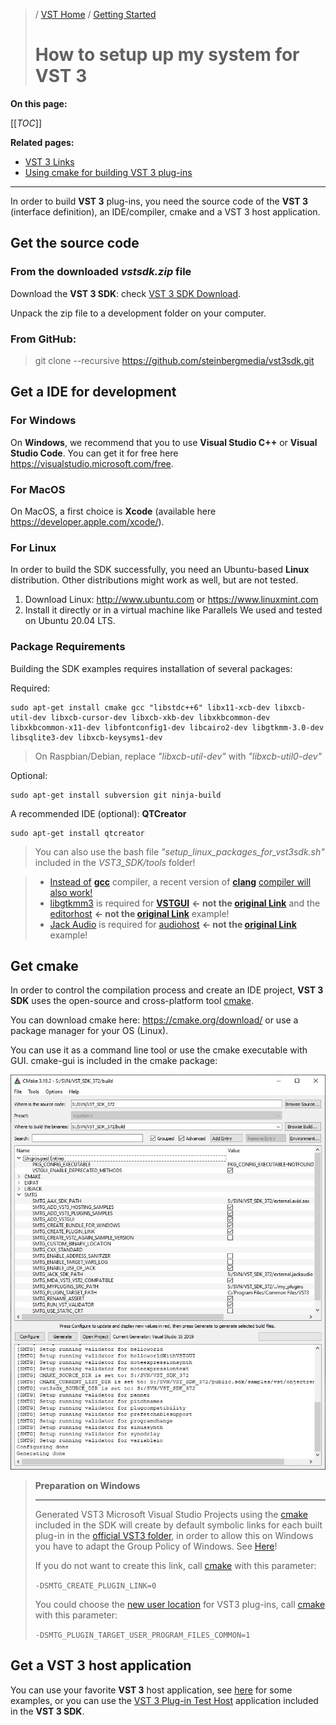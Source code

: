 >/ [VST Home](/Index.md) / [Getting Started](../Getting+Started/Index.md)
>
># How to setup up my system for VST 3

**On this page:**

[[_TOC_]]

**Related pages:**

- [VST 3 Links](../Getting+Started/Links.md)
- [Using cmake for building VST 3 plug-ins](../Tutorials/Using+cmake+for+building+plug-ins.md)

---

In order to build **VST 3** plug-ins, you need the source code of the **VST 3** (interface definition), an IDE/compiler, cmake and a VST 3 host application.

## Get the source code

### From the downloaded *vstsdk.zip* file

Download the **VST 3 SDK**: check [VST 3 SDK Download](../Getting+Started/Links.md).

Unpack the zip file to a development folder on your computer.

### From GitHub:

>git clone --recursive <https://github.com/steinbergmedia/vst3sdk.git>

## Get a IDE for development

### For Windows

On **Windows**, we recommend that you to use **Visual Studio C++** or **Visual Studio Code**. You can get it for free here <https://visualstudio.microsoft.com/free>.

### For MacOS

On MacOS, a first choice is **Xcode** (available here <https://developer.apple.com/xcode/>).

### For Linux

In order to build the SDK successfully, you need an Ubuntu-based **Linux** distribution. Other distributions might work as well, but are not tested.

1. Download Linux: <http://www.ubuntu.com> or <https://www.linuxmint.com>
2. Install it directly or in a virtual machine like Parallels
We used and tested on Ubuntu 20.04 LTS.

### Package Requirements

Building the SDK examples requires installation of several packages:

Required:

    sudo apt-get install cmake gcc "libstdc++6" libx11-xcb-dev libxcb-util-dev libxcb-cursor-dev libxcb-xkb-dev libxkbcommon-dev libxkbcommon-x11-dev libfontconfig1-dev libcairo2-dev libgtkmm-3.0-dev libsqlite3-dev libxcb-keysyms1-dev

>On Raspbian/Debian, replace *"libxcb-util-dev"* with *"libxcb-util0-dev"*

Optional:

    sudo apt-get install subversion git ninja-build

A recommended IDE (optional): **QTCreator**

    sudo apt-get install qtcreator


>You can also use the bash file *"setup_linux_packages_for_vst3sdk.sh"* included in the *VST3_SDK/tools* folder!

>- [Instead of](http://www.gtkmm.org/en/) [**gcc**](https://gcc.gnu.org/install/) compiler, a recent version of [**clang**](https://clang.llvm.org/) [compiler will also work!](http://www.gtkmm.org/en/)
>- [libgtkmm3](http://www.gtkmm.org/en/) is required for [**VSTGUI**](../What+is+the+VST+3+SDK/VSTGUI.md) **<- not the [original Link](https://developer.steinberg.help/display/VST/How+to+set+up+my+system+for+VST+3#HowtosetupmysystemforVST3-VSTGUI)** and the [editorhost](../What+is+the+VST+3+SDK/Index.md#editorhost) **<- not the [original Link](https://developer.steinberg.help/display/VST/How+to+set+up+my+system+for+VST+3#HowtosetupmysystemforVST3-editorhost)** example!
>- [Jack Audio](http://www.jackaudio.org) is required for [audiohost](../What+is+the+VST+3+SDK/Index.md#audiohost) **<- not the [original Link](https://developer.steinberg.help/display/VST/How+to+set+up+my+system+for+VST+3#HowtosetupmysystemforVST3-audiohost)** example!

## Get cmake
In order to control the compilation process and create an IDE project, **VST 3 SDK** uses the open-source and cross-platform tool [cmake](https://cmake.org/).

You can download cmake here: <https://cmake.org/download/> or use a package manager for your OS (Linux).

You can use it as a command line tool or use the cmake executable with GUI. cmake-gui is included in the cmake package:

![getting_started_1](/resources/getting_started_1.jpg)

>**Preparation on Windows**
>
>---
>
>Generated VST3 Microsoft Visual Studio Projects using the [cmake](https://cmake.org/) included in the SDK will create by default symbolic links for each built plug-in in the [official VST3 folder](../Technical+Documentation/Locations+Format/Plugin+Locations.md), in order to allow this on Windows you have to adapt the Group Policy of Windows. See [Here](/Getting+Started/Preparation+on+Windows.md)!
>
>If you do not want to create this link, call [cmake](https://cmake.org/) with this parameter:
>
>`-DSMTG_CREATE_PLUGIN_LINK=0`
>
>You could choose the [new user location](../Technical+Documentation/Locations+Format/Plugin+Locations.md) for VST3 plug-ins, call [cmake](https://cmake.org/) with this parameter:
>
>`-DSMTG_PLUGIN_TARGET_USER_PROGRAM_FILES_COMMON=1`

## Get a VST 3 host application

You can use your favorite **VST 3** host application, see [here](/What+is+VST/Use+cases.md) for some examples, or you can use the [VST 3 Plug-in Test Host](/What+is+the+VST+3+SDK/Plug-in+Test+Host.md) application included in the **VST 3 SDK**.
